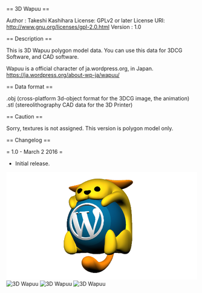 == 3D Wapuu ==

Author : Takeshi Kashihara
License: GPLv2 or later
License URI: http://www.gnu.org/licenses/gpl-2.0.html
Version : 1.0

== Description ==

This is 3D Wapuu polygon model data.
You can use this data for 3DCG Software, and CAD software.

Wapuu is a official character of ja.wordpress.org, in Japan.
https://ja.wordpress.org/about-wp-ja/wapuu/

== Data format ==

.obj (cross-platform 3d-object format for the 3DCG image, the animation)
.stl (stereolithography CAD data for the 3D Printer)


== Caution ==

Sorry, textures is not assigned.
This version is polygon model only.

== Changelog ==

= 1.0 - March 2 2016 =
* Initial release.


![3D Wapuu](./images/wapuu_render.png)
![3D Wapuu](./blob/master/images/wapuu_3d_printer_1.jpg)
![3D Wapuu](https://github.com/kassy000/3d-wapuu/blob/master/images/wapuu_3d_printer_2.jpg)
![3D Wapuu](https://github.com/kassy000/3d-wapuu/blob/master/images/wapuu_3d_printer_3.jpg)